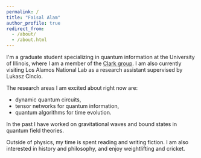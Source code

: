 ```yaml
---
permalink: /
title: "Faisal Alam"
author_profile: true
redirect_from: 
  - /about/
  - /about.html
---
```


I'm a graduate student specializing in quantum information at the University of Illinois, where I am a member of the [Clark group](https://clark.physics.illinois.edu/). I am also currently visiting Los Alamos National Lab as a research assistant supervised by Lukasz Cincio. 

The research areas I am excited about right now are: 
* dynamic quantum circuits,
* tensor networks for quantum information,
* quantum algorithms for time evolution.

In the past I have worked on gravitational waves and bound states in quantum field theories. 

Outside of physics, my time is spent reading and writing fiction. I am also interested in history and philosophy, and enjoy weightlifting and cricket.
